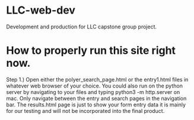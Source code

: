 # LLC-web-dev
Development and production for LLC capstone group project.

# How to properly run this site right now.
Step 1.) Open either the polyer_search_page.html or the entry1.html files in whatever web browser of your choice. You could also run on the python server by 
navigating to your files and typing python3 -m http.server on mac. Only navigate between the entry and search pages in the navigation bar. The results.html page is
just to show your form entry data it is mainly for our testing and will not
be incorporated into the final product.

